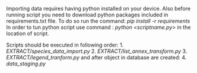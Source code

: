 Importing data requires having python installed on your device. 
Also before running script you need to download python packages included in requirements.txt file.
To do so run the command:
	*pip install -r requirements*
In order to tun python script use command :
	*python <scriptname.py>*
in the location of script.

Scripts should be executed in following order:
	1. *EXTRACT/species_data_import.py*
	2. *EXTRACT/list_annex_transform.py*
	3. *EXTRACT/legend_tranform.py*
and after object in database are created:
	4. *data_staging.py*
	